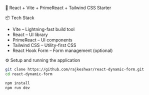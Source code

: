 🚀 React + Vite + PrimeReact + Tailwind CSS Starter

📦 Tech Stack
- Vite – Lightning-fast build tool
- React – UI library
- PrimeReact – UI components
- Tailwind CSS – Utility-first CSS
- React Hook Form – Form management (optional)

⚙️ Setup and running the application

```sh
git clone https://github.com/rajkeshwar/react-dynamic-form.git
cd react-dynamic-form

npm install 
npm run dev
```